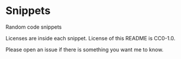 # Snippets

Random code snippets

Licenses are inside each snippet. License of this README is CC0-1.0.

Please open an issue if there is something you want me to know.
